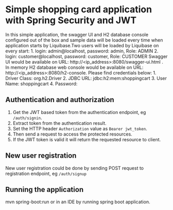 # Simple shopping card application with Spring Security and JWT 


In this simple application, the swagger UI and H2 database console configured out of the box and sample data will be loaded every time when application starts by Liquibase.Two users will be loaded by Liquibase on every start: 
	1. login: admin@localhost, password: admin, Role: ADMIN
	2. login: customer@localhost, password: customer, Role: CUSTOMER
Swagger UI would be available on URL: http://<ip_address>:8080/swagger-ui.html .
In memory H2 database web console would be available on URL: http://<ip_address>:8080/h2-console.  Please find credentials below:
	1. Driver Class: org.h2.Driver
	2. JDBC URL: jdbc:h2:mem:shoppingcart
	3. User Name: shoppingcart
	4. Password: 

## Authentication and authorization
1. Get the JWT based token from the authentication endpoint, eg `/auth/signin`. 
2. Extract token from the authentication result.
3. Set the HTTP header `Authorization` value as `Bearer jwt_token`.
4. Then send a request to access the protected resources. 
5. If the JWT token is valid it will return the requested resource to client.

## New user registration
New user registration could be done by sending POST request to registration endpoint, eg `/auth/signup`


## Running the application
mvn spring-boot:run or in an IDE by running spring boot application.